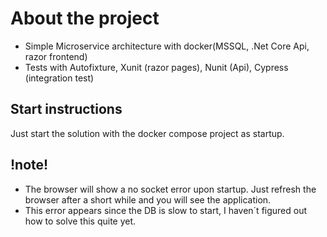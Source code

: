 # About the project

 - Simple Microservice architecture with docker(MSSQL, .Net Core Api, razor frontend)
 - Tests with Autofixture, Xunit (razor pages), Nunit (Api), Cypress (integration test)
 
## Start instructions

Just start the solution with the docker compose project as startup. 

## !note! 
- The browser will show a no socket error upon startup. Just refresh the browser after a short while and you will see the application. 
- This error appears since the DB is slow to start, I haven´t figured out how to solve this quite yet. 

